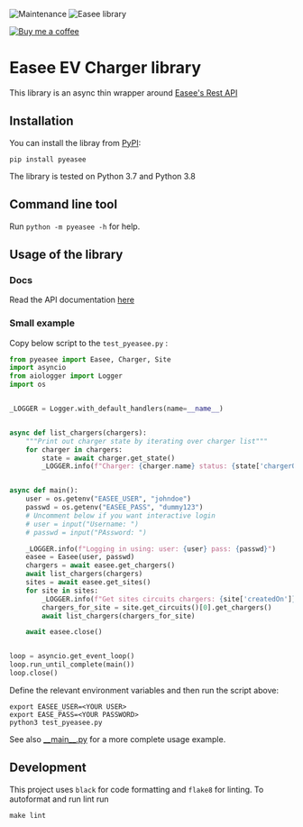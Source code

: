 ![Maintenance](https://img.shields.io/maintenance/yes/2022.svg) ![Easee library](https://github.com/fondberg/easee/workflows/Easee%20library/badge.svg)

[![Buy me a coffee](https://img.shields.io/static/v1.svg?label=Buy%20me%20a%20coffee&message=🥨&color=black&logo=buy%20me%20a%20coffee&logoColor=white&labelColor=6f4e37)](https://www.buymeacoffee.com/fondberg)

# Easee EV Charger library

This library is an async thin wrapper around [Easee's Rest API](https://api.easee.cloud/index.html)

## Installation

You can install the libray from [PyPI](https://pypi.org/project/pyeasee/):

    pip install pyeasee

The library is tested on Python 3.7 and Python 3.8

## Command line tool

Run `python -m pyeasee -h` for help.

## Usage of the library

### Docs

Read the API documentation [here](https://fondberg.github.io/pyeasee/pyeasee/)

### Small example

Copy below script to the `test_pyeasee.py` :

```python
from pyeasee import Easee, Charger, Site
import asyncio
from aiologger import Logger
import os


_LOGGER = Logger.with_default_handlers(name=__name__)


async def list_chargers(chargers):
    """Print out charger state by iterating over charger list"""
    for charger in chargers:
        state = await charger.get_state()
        _LOGGER.info(f"Charger: {charger.name} status: {state['chargerOpMode']}")


async def main():
    user = os.getenv("EASEE_USER", "johndoe")
    passwd = os.getenv("EASEE_PASS", "dummy123")
    # Uncomment below if you want interactive login
    # user = input("Username: ")
    # passwd = input("PAssword: ")

    _LOGGER.info(f"Logging in using: user: {user} pass: {passwd}")
    easee = Easee(user, passwd)
    chargers = await easee.get_chargers()
    await list_chargers(chargers)
    sites = await easee.get_sites()
    for site in sites:
        _LOGGER.info(f"Get sites circuits chargers: {site['createdOn']}")
        chargers_for_site = site.get_circuits()[0].get_chargers()
        await list_chargers(chargers_for_site)

    await easee.close()


loop = asyncio.get_event_loop()
loop.run_until_complete(main())
loop.close()
```

Define the relevant environment variables and then run the script above:
```
export EASEE_USER=<YOUR USER>
export EASE_PASS=<YOUR PASSWORD>
python3 test_pyeasee.py
```

See also [\_\_main\_\_.py](https://github.com/fondberg/pyeasee/blob/master/pyeasee/__main__.py) for a more complete usage example.

## Development

This project uses `black` for code formatting and `flake8` for linting. To autoformat and run lint run

```
make lint
```
